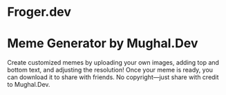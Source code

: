 # Froger.dev
# Meme Generator by Mughal.Dev
Create customized memes by uploading your own images, adding top and bottom text, and adjusting the resolution! Once your meme is ready, you can download it to share with friends. No copyright—just share with credit to Mughal.Dev.
